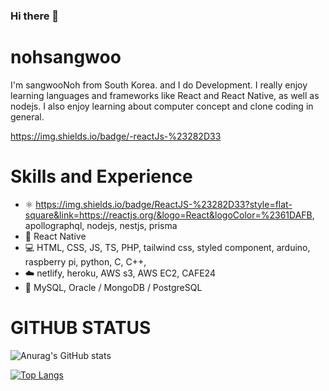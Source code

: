 ### Hi there 👋


# nohsangwoo
I'm sangwooNoh from South Korea. and I do Development. I really enjoy learning languages and frameworks like React and React Native, as well as nodejs.
I also enjoy learning about computer concept and clone coding in general.


https://img.shields.io/badge/-reactJs-%23282D33

# Skills and Experience
- ⚛ https://img.shields.io/badge/ReactJS-%23282D33?style=flat-square&link=https://reactjs.org/&logo=React&logoColor=%2361DAFB, apollographql, nodejs, nestjs, prisma
- 📱 React Native
- 💻 HTML, CSS, JS, TS, PHP, tailwind css, styled component, arduino, raspberry pi, python, C, C++, 
- ☁️ netlify, heroku, AWS s3, AWS EC2, CAFE24
- 💾 MySQL, Oracle / MongoDB / PostgreSQL

# GITHUB STATUS

<div>  

![Anurag's GitHub stats](https://github-readme-stats.vercel.app/api?username=nohsangwoo&show_icons=true&theme=dark)

</div>

<div>
  
[![Top Langs](https://github-readme-stats.vercel.app/api/top-langs/?username=nohsangwoo&layout=compact)](https://github.com/anuraghazra/github-readme-stats)  

</div>




<!--
**nohsangwoo/nohsangwoo** is a ✨ _special_ ✨ repository because its `README.md` (this file) appears on your GitHub profile.

Here are some ideas to get you started:

- 🔭 I’m currently working on ...
- 🌱 I’m currently learning ...
- 👯 I’m looking to collaborate on ...
- 🤔 I’m looking for help with ...
- 💬 Ask me about ...
- 📫 How to reach me: ...
- 😄 Pronouns: ...
- ⚡ Fun fact: ...
-->

